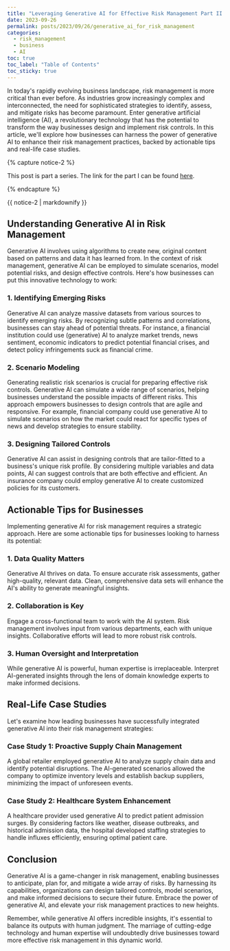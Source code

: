 ```yaml
---
title: "Leveraging Generative AI for Effective Risk Management Part II: Actionable Strategies for Businesses"
date: 2023-09-26
permalink: posts/2023/09/26/generative_ai_for_risk_management
categories: 
  - risk_management
  - business
  - AI
toc: true
toc_label: "Table of Contents"
toc_sticky: true
---
```


In today's rapidly evolving business landscape, risk management is more critical than ever before. As industries grow increasingly complex and interconnected, the need for sophisticated strategies to identify, assess, and mitigate risks has become paramount. Enter generative artificial intelligence (AI), a revolutionary technology that has the potential to transform the way businesses design and implement risk controls. In this article, we'll explore how businesses can harness the power of generative AI to enhance their risk management practices, backed by actionable tips and real-life case studies.

{% capture notice-2 %}

This post is part a series. The link for the part I can be found [here](https://humberto.stein-shiromoto.net/posts/2023/09/01/introduction_to_business_risk).

{% endcapture %}

<div class="notice--info">{{ notice-2 | markdownify }}</div>

## Understanding Generative AI in Risk Management

Generative AI involves using algorithms to create new, original content based on patterns and data it has learned from. In the context of risk management, generative AI can be employed to simulate scenarios, model potential risks, and design effective controls. Here's how businesses can put this innovative technology to work:

### 1. Identifying Emerging Risks

Generative AI can analyze massive datasets from various sources to identify emerging risks. By recognizing subtle patterns and correlations, businesses can stay ahead of potential threats. For instance, a financial institution could use (generative) AI to analyze market trends, news sentiment, economic indicators to predict potential financial crises, and detect policy infringements suck as financial crime.

### 2. Scenario Modeling

Generating realistic risk scenarios is crucial for preparing effective risk controls. Generative AI can simulate a wide range of scenarios, helping businesses understand the possible impacts of different risks. This approach empowers businesses to design controls that are agile and responsive. For example, financial company could use generative AI to simulate scenarios on how the market could react for specific types of news and develop strategies to ensure stability.

### 3. Designing Tailored Controls

Generative AI can assist in designing controls that are tailor-fitted to a business's unique risk profile. By considering multiple variables and data points, AI can suggest controls that are both effective and efficient. An insurance company could employ generative AI to create customized policies for its customers.

## Actionable Tips for Businesses

Implementing generative AI for risk management requires a strategic approach. Here are some actionable tips for businesses looking to harness its potential:

### 1. Data Quality Matters

Generative AI thrives on data. To ensure accurate risk assessments, gather high-quality, relevant data. Clean, comprehensive data sets will enhance the AI's ability to generate meaningful insights.

### 2. Collaboration is Key

Engage a cross-functional team to work with the AI system. Risk management involves input from various departments, each with unique insights. Collaborative efforts will lead to more robust risk controls.

### 3. Human Oversight and Interpretation

While generative AI is powerful, human expertise is irreplaceable. Interpret AI-generated insights through the lens of domain knowledge experts to make informed decisions.

## Real-Life Case Studies

Let's examine how leading businesses have successfully integrated generative AI into their risk management strategies:

### Case Study 1: Proactive Supply Chain Management

A global retailer employed generative AI to analyze supply chain data and identify potential disruptions. The AI-generated scenarios allowed the company to optimize inventory levels and establish backup suppliers, minimizing the impact of unforeseen events.

### Case Study 2: Healthcare System Enhancement

A healthcare provider used generative AI to predict patient admission surges. By considering factors like weather, disease outbreaks, and historical admission data, the hospital developed staffing strategies to handle influxes efficiently, ensuring optimal patient care.

## Conclusion

Generative AI is a game-changer in risk management, enabling businesses to anticipate, plan for, and mitigate a wide array of risks. By harnessing its capabilities, organizations can design tailored controls, model scenarios, and make informed decisions to secure their future. Embrace the power of generative AI, and elevate your risk management practices to new heights.

Remember, while generative AI offers incredible insights, it's essential to balance its outputs with human judgment. The marriage of cutting-edge technology and human expertise will undoubtedly drive businesses toward more effective risk management in this dynamic world.